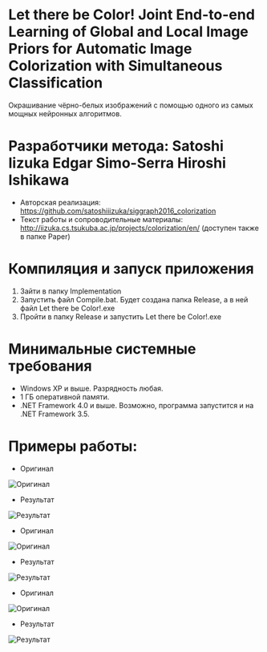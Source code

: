 # Let there be Color! Joint End-to-end Learning of Global and Local Image Priors for Automatic Image Colorization with Simultaneous Classification
Окрашивание чёрно-белых изображений с помощью одного из самых мощных нейронных алгоритмов.

# Разработчики метода: Satoshi Iizuka Edgar Simo-Serra Hiroshi Ishikawa
* Авторская реализация: https://github.com/satoshiiizuka/siggraph2016_colorization
* Текст работы и сопроводительные материалы: http://iizuka.cs.tsukuba.ac.jp/projects/colorization/en/ (доступен также в папке Paper)

# Компиляция и запуск приложения
1. Зайти в папку Implementation
2. Запустить файл Compile.bat. Будет создана папка Release, а в ней файл Let there be Color!.exe
3. Пройти в папку Release и запустить Let there be Color!.exe

# Минимальные системные требования
* Windows XP и выше. Разрядность любая.
* 1 ГБ оперативной памяти.
* .NET Framework 4.0 и выше. Возможно, программа запустится и на .NET Framework 3.5.

# Примеры работы:

* Оригинал

![Оригинал](https://github.com/ColorfulSoft/StyleTransfer-Colorization-SuperResolution/blob/Russian/Colorization/2016.%20Colorful%20Image%20Colorization/Examples/1.jpg)

* Результат

![Результат](https://github.com/ColorfulSoft/StyleTransfer-Colorization-SuperResolution/blob/Russian/Colorization/2016.%20Let%20there%20be%20Color!%20Joint%20End-to-end%20Learning%20of%20Global%20and%20Local%20Image%20Priors%20for%20Automatic%20Image%20Colorization%20with%20Simultaneous%20Classification/Examples/Result_1.png)

* Оригинал

![Оригинал](https://github.com/ColorfulSoft/StyleTransfer-Colorization-SuperResolution/blob/Russian/Colorization/2016.%20Let%20there%20be%20Color!%20Joint%20End-to-end%20Learning%20of%20Global%20and%20Local%20Image%20Priors%20for%20Automatic%20Image%20Colorization%20with%20Simultaneous%20Classification/Examples/2.jpg)

* Результат

![Результат](https://github.com/ColorfulSoft/StyleTransfer-Colorization-SuperResolution/blob/Russian/Colorization/2016.%20Let%20there%20be%20Color!%20Joint%20End-to-end%20Learning%20of%20Global%20and%20Local%20Image%20Priors%20for%20Automatic%20Image%20Colorization%20with%20Simultaneous%20Classification/Examples/Result_2.png)

* Оригинал

![Оригинал](https://github.com/ColorfulSoft/StyleTransfer-Colorization-SuperResolution/blob/Russian/Colorization/2016.%20Let%20there%20be%20Color!%20Joint%20End-to-end%20Learning%20of%20Global%20and%20Local%20Image%20Priors%20for%20Automatic%20Image%20Colorization%20with%20Simultaneous%20Classification/Examples/3.jpg)

* Результат

![Результат](https://github.com/ColorfulSoft/StyleTransfer-Colorization-SuperResolution/blob/Russian/Colorization/2016.%20Let%20there%20be%20Color!%20Joint%20End-to-end%20Learning%20of%20Global%20and%20Local%20Image%20Priors%20for%20Automatic%20Image%20Colorization%20with%20Simultaneous%20Classification/Examples/Result_3.png)
